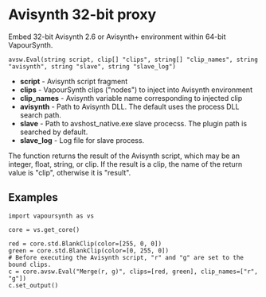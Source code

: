 # Avisynth 32-bit proxy

Embed 32-bit Avisynth 2.6 or Avisynth+ environment within 64-bit VapourSynth.

    avsw.Eval(string script, clip[] "clips", string[] "clip_names", string "avisynth", string "slave", string "slave_log")
    
 * **script** - Avisynth script fragment
 * **clips** - VapourSynth clips ("nodes") to inject into Avisynth environment
 * **clip_names** - Avisynth variable name corresponding to injected clip
 * **avisynth** - Path to Avisynth DLL. The default uses the process DLL search path.
 * **slave** - Path to avshost_native.exe slave procecss. The plugin path is searched by default.
 * **slave_log** - Log file for slave process.
 
The function returns the result of the Avisynth script, which may be an integer, float, string, or clip. If the result is a clip, the name of the return value is "clip", otherwise it is "result".

## Examples
    import vapoursynth as vs
    
    core = vs.get_core()
    
    red = core.std.BlankClip(color=[255, 0, 0])
    green = core.std.BlankClip(color=[0, 255, 0])
    # Before executing the Avisynth script, "r" and "g" are set to the bound clips.
    c = core.avsw.Eval("Merge(r, g)", clips=[red, green], clip_names=["r", "g"])
    c.set_output()
